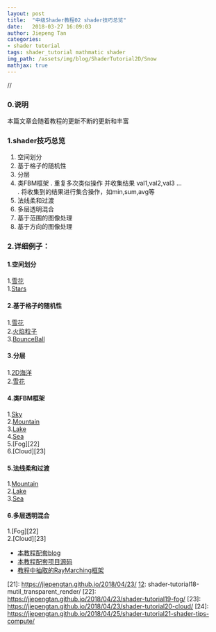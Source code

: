 ```yaml
---
layout: post
title:  "中级Shader教程02 shader技巧总览"
date:   2018-03-27 16:09:03
author: Jiepeng Tan
categories: 
- shader tutorial
tags: shader_tutorial mathmatic shader
img_path: /assets/img/blog/ShaderTutorial2D/Snow
mathjax: true
---
```

//





### 0.说明
本篇文章会随着教程的更新不断的更新和丰富

### 1.shader技巧总览
1. 空间划分
2. 基于格子的随机性
3. 分层
4. 类FBM框架 
  . 重复多次类似操作 并收集结果 val1,val2,val3 ...  
  . 将收集到的结果进行集合操作，如min,sum,avg等    
5. 法线柔和过渡
6. 多层透明混合
7. 基于范围的图像处理
8. 基于方向的图像处理

### 2.详细例子：
#### 1.空间划分  
1.[雪花][8]  
1.[Stars][16]  

#### 2.基于格子的随机性    
1.[雪花][8]  
2.[火焰粒子][9]  
3.[BounceBall][15]  

#### 3.分层     
1.[2D海洋][7]  
2.[雪花][8]  

#### 4.类FBM框架     
1.[Sky][17]  
2.[Mountain][18]  
3.[Lake][19]  
4.[Sea][20]  
5.[Fog][22]  
6.[Cloud][23]  

#### 5.法线柔和过渡    
1.[Mountain][18]  
2.[Lake][19]  
3.[Sea][20]  

#### 6.多层透明混合    
1.[Fog][22]  
2.[Cloud][23]  



- [本教程配套blog ][1]
- [本教程配套项目源码 ][2]
- [教程中抽取的RayMarching框架][3]

 [1]: https://blog.csdn.net/tjw02241035621611/article/details/80038608
  [2]: https://github.com/JiepengTan/FishManShaderTutorial
  [3]: https://github.com/JiepengTan/Unity-Raymarching-Framework
  [4]: https://jiepengtan.github.io/2018/03/27/shader-tutorial01-base-math/
  [5]: https://jiepengtan.github.io/2018/03/27/shader-tutorial02-shader-skills/
  [6]: https://jiepengtan.github.io/2018/03/27/shader-tutorial03-2D-shader-framework/
  [7]: https://jiepengtan.github.io/2018/03/27/shader-tutorial04-2D-sea/
  [8]: https://jiepengtan.github.io/2018/03/27/shader-tutorial05-2D-snow/
  [9]: https://jiepengtan.github.io/2018/03/27/shader-tutorial06-2D-fire-particle/
  [10]: https://jiepengtan.github.io/2018/03/27/shader-tutorial07-2D-lava/
  [11]: https://jiepengtan.github.io/2018/04/22/shader-tutorial09-1-raymarch-framework/
  [12]: https://jiepengtan.github.io/2018/04/23/shader-tutorial10-SDF/
  [13]: https://jiepengtan.github.io/2018/04/23/shader-tutorial10-SDF/
  [14]: https://jiepengtan.github.io/2018/04/23/shader-tutorial11-default-renderframe/
  [15]: https://jiepengtan.github.io/2018/04/23/shader-tutorial12-bounced-balls/
  [16]: https://jiepengtan.github.io/2018/04/23/shader-tutorial13-stars/
  [17]: https://jiepengtan.github.io/2018/04/23/shader-tutorial14-sky/
  [18]: https://jiepengtan.github.io/2018/04/23/shader-tutorial15-mountain/
  [19]: https://jiepengtan.github.io/2018/04/23/shader-tutorial16-lake/
  [20]: https://jiepengtan.github.io/2018/04/23/shader-tutorial17-sea/
  [21]: https://jiepengtan.github.io/2018/04/23/  [12]: shader-tutorial18-mutil_transparent_render/
  [22]: https://jiepengtan.github.io/2018/04/23/shader-tutorial19-fog/
  [23]: https://jiepengtan.github.io/2018/04/23/shader-tutorial20-cloud/
  [24]: https://jiepengtan.github.io/2018/04/25/shader-tutorial21-shader-tips-compute/